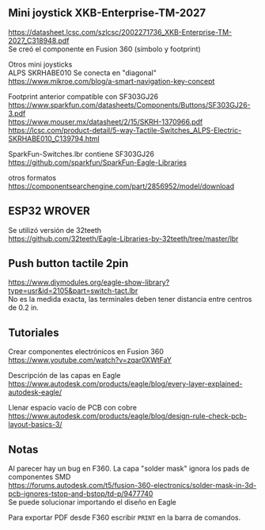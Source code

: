 ## Mini joystick XKB-Enterprise-TM-2027  
https://datasheet.lcsc.com/szlcsc/2002271736_XKB-Enterprise-TM-2027_C318948.pdf  
Se creó el componente en Fusion 360 (símbolo y footprint)

Otros mini joysticks  
ALPS SKRHABE010 Se conecta en "diagonal"
https://www.mikroe.com/blog/a-smart-navigation-key-concept

Footprint anterior compatible con SF303GJ26  
https://www.sparkfun.com/datasheets/Components/Buttons/SF303GJ26-3.pdf  
https://www.mouser.mx/datasheet/2/15/SKRH-1370966.pdf  
https://lcsc.com/product-detail/5-way-Tactile-Switches_ALPS-Electric-SKRHABE010_C139794.html  

SparkFun-Switches.lbr contiene SF303GJ26  
https://github.com/sparkfun/SparkFun-Eagle-Libraries  

otros formatos  
https://componentsearchengine.com/part/2856952/model/download  

## ESP32 WROVER  
Se utilizó versión de 32teeth  
https://github.com/32teeth/Eagle-Libraries-by-32teeth/tree/master/lbr  

## Push button tactile 2pin  
https://www.diymodules.org/eagle-show-library?type=usr&id=2105&part=switch-tact.lbr  
No es la medida exacta, las terminales deben tener distancia entre centros de 0.2 in.  

## Tutoriales  
Crear componentes electrónicos en Fusion 360  
https://www.youtube.com/watch?v=zqar0XWtFaY  

Descripción de las capas en Eagle  
https://www.autodesk.com/products/eagle/blog/every-layer-explained-autodesk-eagle/  

Llenar espacio vacío de PCB con cobre  
https://www.autodesk.com/products/eagle/blog/design-rule-check-pcb-layout-basics-3/

## Notas  
Al parecer hay un bug en F360. La capa "solder mask" ignora los pads de componentes SMD  
https://forums.autodesk.com/t5/fusion-360-electronics/solder-mask-in-3d-pcb-ignores-tstop-and-bstop/td-p/9477740  
Se puede solucionar importando el diseño en Eagle  

Para exportar PDF desde F360 escribir `PRINT` en la barra de comandos.  
